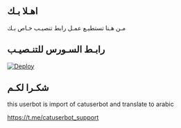## اهـلا بـك
مـن هـنا تستطيـع عمـل رابط تنصيـب خـاص بـك

## رابـط السـورس للتنـصيـب

[![Deploy](https://www.herokucdn.com/deploy/button.svg)](https://heroku.com/deploy?template=https://github.com/0ekn/jmthon)

## شكـرا لكـم 


this userbot is import of catuserbot and translate to arabic

https://t.me/catuserbot_support
